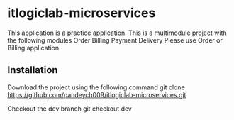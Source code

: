 # itlogiclab-microservices
This application is a practice application. This is a multimodule project with the following modules
Order 
Billing
Payment 
Delivery
Please use Order or Billing application. 

## Installation
Download the project using the following command
git clone https://github.com/pandeych009/itlogiclab-microservices.git

Checkout the dev branch
git checkout dev